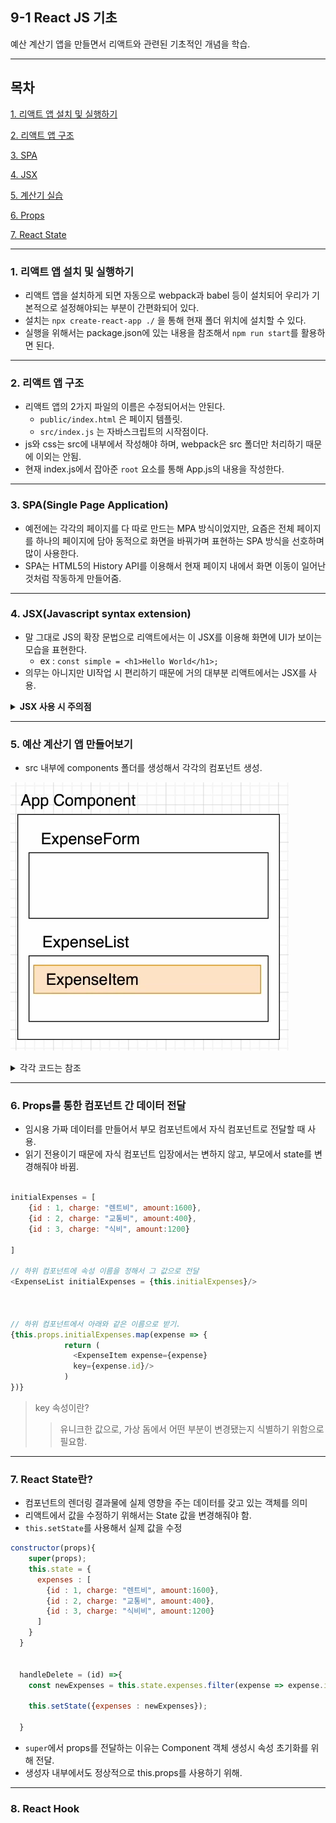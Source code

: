 ## 9-1 React JS 기초
예산 계산기 앱을 만들면서 리액트와 관련된 기초적인 개념을 학습.

---
## 목차

[1. 리액트 앱 설치 및 실행하기](#1-리액트-앱-설치-및-실행하기)

[2. 리액트 앱 구조](#2-리액트-앱-구조)

[3. SPA](#3-spasingle-page-application)

[4. JSX](#4-jsxjavascript-syntax-extension)

[5. 계산기 실습](#5-예산-계산기-앱-만들어보기)

[6. Props](#6-props를-통한-컴포넌트-간-데이터-전달)

[7. React State](#7-react-state란)



---

### 1. 리액트 앱 설치 및 실행하기
- 리액트 앱을 설치하게 되면 자동으로 webpack과 babel 등이 설치되어 우리가 기본적으로 설정해야되는 부분이 간편화되어 있다.
- 설치는 `npx create-react-app ./` 을 통해 현재 폴더 위치에 설치할 수 있다.
- 실행을 위해서는 package.json에 있는 내용을 참조해서 `npm run start`를 활용하면 된다.

---

### 2. 리액트 앱 구조
- 리액트 앱의 2가지 파일의 이름은 수정되어서는 안된다.
    - `public/index.html` 은 페이지 템플릿.
    - `src/index.js` 는 자바스크립트의 시작점이다.
- js와 css는 src에 내부에서 작성해야 하며, webpack은 src 폴더만 처리하기 때문에 이외는 안됨.
- 현재 index.js에서 잡아준 `root` 요소를 통해 App.js의 내용을 작성한다.

---

### 3. SPA(Single Page Application)
- 예전에는 각각의 페이지를 다 따로 만드는 MPA 방식이었지만, 요즘은 전체 페이지를 하나의 페이지에 담아 동적으로 화면을 바꿔가며 표현하는 SPA 방식을 선호하며 많이 사용한다.
- SPA는 HTML5의 History API를 이용해서 현재 페이지 내에서 화면 이동이 일어난 것처럼 작동하게 만들어줌.

---

### 4. JSX(Javascript syntax extension)
- 말 그대로 JS의 확장 문법으로 리액트에서는 이 JSX를 이용해 화면에 UI가 보이는 모습을 표현한다.
    - ex : `const simple = <h1>Hello World</h1>;`
- 의무는 아니지만 UI작업 시 편리하기 때문에 거의 대부분 리액트에서는 JSX를 사용.

<details>
    <summary><b>JSX 사용 시 주의점</b></summary>
<br/>

- JSX는 컴포넌트에 여러 엘리먼트 요소가 있으면 반드시 하나의 부모 요소로 감싸야 한다.

```js
// 잘못된 예: 두 개의 최상위 요소
<div>첫 번째 요소</div>
<p>두 번째 요소</p>

// 올바른 예: 하나의 부모 요소로 감쌈
<div>
    <div>첫 번째 요소</div>
    <p>두 번째 요소</p>
</div>

// 올바른 예: 빈 태그 사용
<>
    <div>첫 번째 요소</div>
    <p>두 번째 요소</p>
</>
```

- JavaScript 표현식을 사용할 때는 중괄호 {}를 사용합니다. 


```js
const name = "홍길동";
const formatName = (user) => {
  return user.firstName + ' ' + user.lastName;
}
const user = {firstName: "고", lastName: "길동"};

<div>안녕하세요, {name}님!</div>
<div>반갑습니다, {formatName(user)}님!</div>
```

- HTML 속성 이름은 카멜 케이스(camelCase)로 작성해야 합니다.

```js
// 잘못된 예
<div class="my-class"></div>

// 올바른 예
<div className="my-class"></div>
<div tabIndex="0"></div>
```


- 모든 태그는 닫혀 있어야 합니다. HTML과 달리, JSX에서는 모든 태그가 닫혀 있어야 합니다. 빈 태그의 경우에도 `<br />, <img />`와 같이 슬래시 /를 사용하여 닫아주어야 합니다.

```js
// 잘못된 예
<input type="text">
<img src="my-image.jpg">

// 올바른 예
<input type="text" />
<img src="my-image.jpg" />
```

</details>

---

### 5. 예산 계산기 앱 만들어보기
- src 내부에 components 폴더를 생성해서 각각의 컴포넌트 생성.

![내부 구조 형태](image.png)

<details>
    <summary>각각 코드는 참조</summary>

- ExpenseList, ExpenseForm, ExpenseItem

```js   

// ExpenseForm

import React, { Component } from 'react'
import "./ExpenseForm.css";
import { MdSend } from 'react-icons/md';

export class ExpenseForm extends Component {
  render() {
    return (
      <form>
        <div className='form-center'>
            <div className='form-group'>
                <label htmlFor="expense">지출 항목</label>
                <input
                    type='text'
                    className='form-control'
                    id='charge'
                    name='charge'
                    placeholder='예) 렌트비'
                />
            </div>
            <div className='form-group'>
            <label htmlFor="expense">비용</label>
                <input
                    type='number'
                    className='form-control'
                    id='amount'
                    name='amount'
                    placeholder='예) 100'
                />
            </div>
        </div>
        <button type='submit' className="btn">
            제출<MdSend className='btn-icon'/>
        </button>
      </form>
    )
  }
}

export default ExpenseForm

// ExpenseItem

import React, { Component } from 'react'
import './ExpenseItem.css';
import {MdEdit, MdDelete} from 'react-icons/md';

export class ExpenseItem extends Component {
  render() {
    return (
      <li className='item'>
        <div className='info'>
            <span className='expense'></span>
            <span className='amount'> 원</span>
        </div>
        <div>
            <button className='edit-btn'>
                <MdEdit/>
            </button>
            <button className='clear-btn'>
                <MdDelete/>
            </button>
        </div>

      </li>
    )
  }
}

export default ExpenseItem


// ExpenseList

import React, { Component } from 'react';
import './ExpenseList.css';
import ExpenseItem from './ExpenseItem';
import { MdDelete } from 'react-icons/md';

export class ExpenseList extends Component {
  render() {
    return (
      <>
        <ul className='list'>
          <ExpenseItem/>
        </ul>
        <button className='btn'>
          목록 지우기<MdDelete className='btn-icon'/>
        </button>
      </>
    )
  }
}

export default ExpenseList

```

</details>

---

### 6. Props를 통한 컴포넌트 간 데이터 전달
- 임시용 가짜 데이터를 만들어서 부모 컴포넌트에서 자식 컴포넌트로 전달할 때 사용.
- 읽기 전용이기 때문에 자식 컴포넌트 입장에서는 변하지 않고, 부모에서 state를 변경해줘야 바뀜.


```js

initialExpenses = [
    {id : 1, charge: "렌트비", amount:1600},
    {id : 2, charge: "교통비", amount:400},
    {id : 3, charge: "식비", amount:1200}

]

// 하위 컴포넌트에 속성 이름을 정해서 그 값으로 전달
<ExpenseList initialExpenses = {this.initialExpenses}/>



// 하위 컴포넌트에서 아래와 같은 이름으로 받기.
{this.props.initialExpenses.map(expense => {
            return (
              <ExpenseItem expense={expense}
              key={expense.id}/>
            )
})}

```

> key 속성이란?
>> 유니크한 값으로, 가상 돔에서 어떤 부분이 변경됐는지 식별하기 위함으로 필요함.

---

### 7. React State란?
- 컴포넌트의 렌더링 결과물에 실제 영향을 주는 데이터를 갖고 있는 객체를 의미
- 리액트에서 값을 수정하기 위해서는 State 값을 변경해줘야 함.
- `this.setState`를 사용해서 실제 값을 수정

```js
constructor(props){
    super(props);
    this.state = {
      expenses : [
        {id : 1, charge: "렌트비", amount:1600},
        {id : 2, charge: "교통비", amount:400},
        {id : 3, charge: "식비비", amount:1200}
      ]
    }
  }

  
  handleDelete = (id) =>{
    const newExpenses = this.state.expenses.filter(expense => expense.id !== id);

    this.setState({expenses : newExpenses});

  }

```

- `super`에서 props를 전달하는 이유는 Component 객체 생성시 속성 초기화를 위해 전달.
- 생성자 내부에서도 정상적으로 this.props를 사용하기 위해.


---


### 8. React Hook